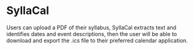 # SyllaCal
Users can upload a PDF of their syllabus, SyllaCal extracts text and identifies dates and event descriptions, then the user will be able to download and export the .ics file to their preferred calendar application.
